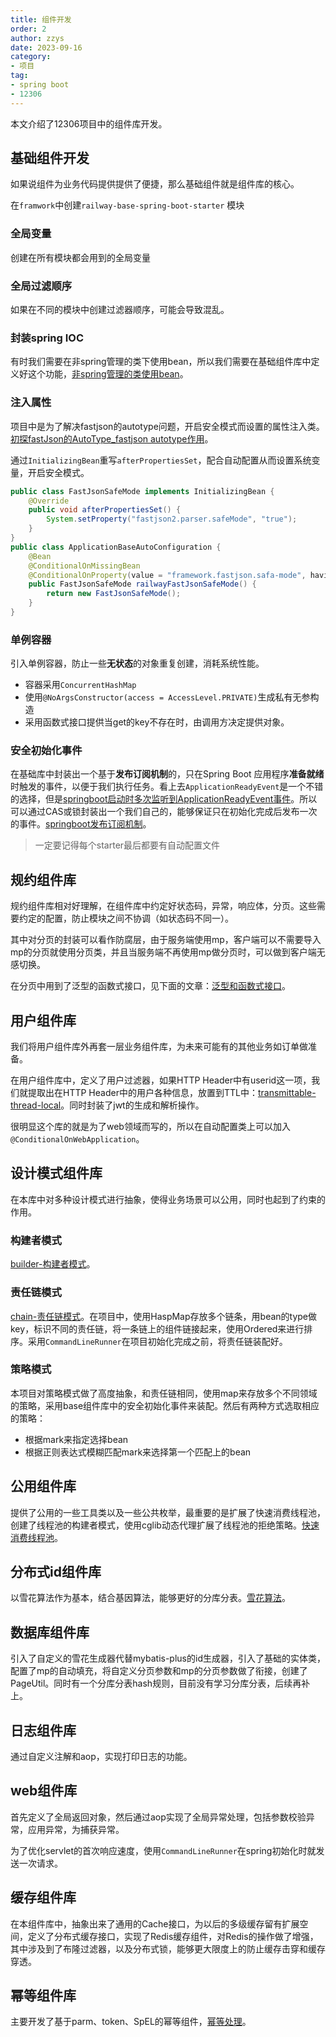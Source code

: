 ```yaml
---
title: 组件开发
order: 2
author: zzys
date: 2023-09-16
category:
- 项目
tag:
- spring boot
- 12306
---
```


本文介绍了12306项目中的组件库开发。

## 基础组件开发

如果说组件为业务代码提供提供了便捷，那么基础组件就是组件库的核心。

在`framwork`中创建`railway-base-spring-boot-starter` 模块

### 全局变量

创建在所有模块都会用到的全局变量

### 全局过滤顺序

如果在不同的模块中创建过滤器顺序，可能会导致混乱。

### 封装spring IOC

有时我们需要在非spring管理的类下使用bean，所以我们需要在基础组件库中定义好这个功能，[非spring管理的类使用bean](../../code/back/spring/非spring管理的类使用bean.md)。

### 注入属性

项目中是为了解决fastjson的autotype问题，开启安全模式而设置的属性注入类。[初探fastJson的AutoType_fastjson autotype作用](https://blog.csdn.net/qq_39208832/article/details/117233363)。

通过`InitializingBean`重写`afterPropertiesSet`，配合自动配置从而设置系统变量，开启安全模式。

```java
public class FastJsonSafeMode implements InitializingBean {
    @Override
    public void afterPropertiesSet() {
        System.setProperty("fastjson2.parser.safeMode", "true");
    }
}
public class ApplicationBaseAutoConfiguration {
    @Bean
    @ConditionalOnMissingBean
    @ConditionalOnProperty(value = "framework.fastjson.safa-mode", havingValue = "true")
    public FastJsonSafeMode railwayFastJsonSafeMode() {
        return new FastJsonSafeMode();
    }
}
```

### 单例容器

引入单例容器，防止一些**无状态**的对象重复创建，消耗系统性能。

-  容器采用`ConcurrentHashMap`
- 使用`@NoArgsConstructor(access = AccessLevel.PRIVATE)`生成私有无参构造
- 采用函数式接口提供当get的key不存在时，由调用方决定提供对象。

### 安全初始化事件

在基础库中封装出一个基于**发布订阅机制**的，只在Spring Boot 应用程序**准备就绪**时触发的事件，以便于我们执行任务。看上去`ApplicationReadyEvent`是一个不错的选择，但是[springboot启动时多次监听到ApplicationReadyEvent事件](https://blog.csdn.net/weixin_43378325/article/details/118277450)。所以可以通过CAS或锁封装出一个我们自己的，能够保证只在初始化完成后发布一次的事件。[springboot发布订阅机制](../../code/back/spring/springboot发布订阅机制.md)。

> 一定要记得每个starter最后都要有自动配置文件

## 规约组件库

规约组件库相对好理解，在组件库中约定好状态码，异常，响应体，分页。这些需要约定的配置，防止模块之间不协调（如状态码不同一）。

其中对分页的封装可以看作防腐层，由于服务端使用mp，客户端可以不需要导入mp的分页就使用分页类，并且当服务端不再使用mp做分页时，可以做到客户端无感切换。

在分页中用到了泛型的函数式接口，见下面的文章：[泛型和函数式接口](../../code/back/java/泛型和函数式接口.md)。

## 用户组件库

我们将用户组件库外再套一层业务组件库，为未来可能有的其他业务如订单做准备。

在用户组件库中，定义了用户过滤器，如果HTTP Header中有userid这一项，我们就提取出在HTTP Header中的用户各种信息，放置到TTL中：[transmittable-thread-local](../../code/back/java/transmittable-thread-local.md)。同时封装了jwt的生成和解析操作。

很明显这个库的就是为了web领域而写的，所以在自动配置类上可以加入`@ConditionalOnWebApplication`。

## 设计模式组件库

在本库中对多种设计模式进行抽象，使得业务场景可以公用，同时也起到了约束的作用。

### 构建者模式

[builder-构建者模式](../../code/back/designpattern/builder.md)。

### 责任链模式

[chain-责任链模式](../../code/back/designpattern/chain.md)。在项目中，使用HaspMap存放多个链条，用bean的type做key，标识不同的责任链，将一条链上的组件链接起来，使用Ordered来进行排序。采用`CommandLineRunner`在项目初始化完成之前，将责任链装配好。

### 策略模式

本项目对策略模式做了高度抽象，和责任链相同，使用map来存放多个不同领域的策略，采用base组件库中的安全初始化事件来装配。然后有两种方式选取相应的策略：

- 根据mark来指定选择bean
- 根据正则表达式模糊匹配mark来选择第一个匹配上的bean

## 公用组件库

提供了公用的一些工具类以及一些公共枚举，最重要的是扩展了快速消费线程池，创建了线程池的构建者模式，使用cglib动态代理扩展了线程池的拒绝策略。[快速消费线程池](../../code/back/java/juc/快速消费线程池)。

## 分布式id组件库

以雪花算法作为基本，结合基因算法，能够更好的分库分表。[雪花算法](../../code/sundry/snowflakeid)。

## 数据库组件库

引入了自定义的雪花生成器代替mybatis-plus的id生成器，引入了基础的实体类，配置了mp的自动填充，将自定义分页参数和mp的分页参数做了衔接，创建了PageUtil。同时有一个分库分表hash规则，目前没有学习分库分表，后续再补上。

## 日志组件库

通过自定义注解和aop，实现打印日志的功能。

## web组件库

首先定义了全局返回对象，然后通过aop实现了全局异常处理，包括参数校验异常，应用异常，为捕获异常。

为了优化servlet的首次响应速度，使用`CommandLineRunner`在spring初始化时就发送一次请求。

## 缓存组件库

在本组件库中，抽象出来了通用的Cache接口，为以后的多级缓存留有扩展空间，定义了分布式缓存接口，实现了Redis缓存组件，对Redis的操作做了增强，其中涉及到了布隆过滤器，以及分布式锁，能够更大限度上的防止缓存击穿和缓存穿透。

## 幂等组件库

主要开发了基于parm、token、SpEL的幂等组件，[幂等处理](../../code/sundry/幂等)。
